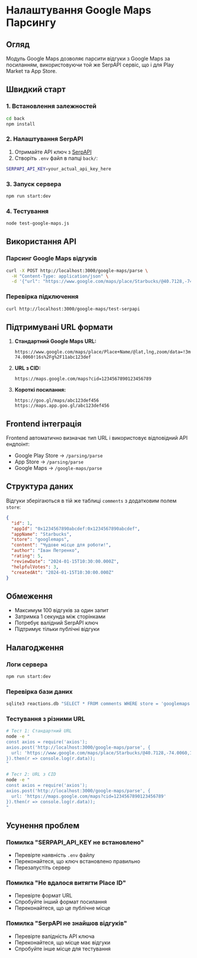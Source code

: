 # Налаштування Google Maps Парсингу

## Огляд

Модуль Google Maps дозволяє парсити відгуки з Google Maps за посиланням, використовуючи той же SerpAPI сервіс, що і для Play Market та App Store.

## Швидкий старт

### 1. Встановлення залежностей

```bash
cd back
npm install
```

### 2. Налаштування SerpAPI

1. Отримайте API ключ з [SerpAPI](https://serpapi.com/)
2. Створіть `.env` файл в папці `back/`:
```bash
SERPAPI_API_KEY=your_actual_api_key_here
```

### 3. Запуск сервера

```bash
npm run start:dev
```

### 4. Тестування

```bash
node test-google-maps.js
```

## Використання API

### Парсинг Google Maps відгуків

```bash
curl -X POST http://localhost:3000/google-maps/parse \
  -H "Content-Type: application/json" \
  -d '{"url": "https://www.google.com/maps/place/Starbucks/@40.7128,-74.0060,17z/data=!3m1!4b1!4m6!3m5!1s0x89c25a21e3e9d0bb:0x93dba1773beee813!8m2!3d40.7128!4d-74.0060!16s%2Fg%2F11c0w8r0zr"}'
```

### Перевірка підключення

```bash
curl http://localhost:3000/google-maps/test-serpapi
```

## Підтримувані URL формати

1. **Стандартний Google Maps URL:**
   ```
   https://www.google.com/maps/place/Place+Name/@lat,lng,zoom/data=!3m1!4b1!4m6!3m5!1s0x1234567890abcdef:0x1234567890abcdef!8m2!3d40.7128!4d-74.0060!16s%2Fg%2F11abc123def
   ```

2. **URL з CID:**
   ```
   https://maps.google.com/maps?cid=1234567890123456789
   ```

3. **Короткі посилання:**
   ```
   https://goo.gl/maps/abc123def456
   https://maps.app.goo.gl/abc123def456
   ```

## Frontend інтеграція

Frontend автоматично визначає тип URL і використовує відповідний API ендпоінт:

- Google Play Store → `/parsing/parse`
- App Store → `/parsing/parse`  
- Google Maps → `/google-maps/parse`

## Структура даних

Відгуки зберігаються в тій же таблиці `comments` з додатковим полем `store`:

```json
{
  "id": 1,
  "appId": "0x1234567890abcdef:0x1234567890abcdef",
  "appName": "Starbucks",
  "store": "googlemaps",
  "content": "Чудове місце для роботи!",
  "author": "Іван Петренко",
  "rating": 5,
  "reviewDate": "2024-01-15T10:30:00.000Z",
  "helpfulVotes": 3,
  "createdAt": "2024-01-15T10:30:00.000Z"
}
```

## Обмеження

- Максимум 100 відгуків за один запит
- Затримка 1 секунда між сторінками
- Потребує валідний SerpAPI ключ
- Підтримує тільки публічні відгуки

## Налагодження

### Логи сервера

```bash
npm run start:dev
```

### Перевірка бази даних

```bash
sqlite3 reactions.db "SELECT * FROM comments WHERE store = 'googlemaps' LIMIT 5;"
```

### Тестування з різними URL

```bash
# Тест 1: Стандартний URL
node -e "
const axios = require('axios');
axios.post('http://localhost:3000/google-maps/parse', {
  url: 'https://www.google.com/maps/place/Starbucks/@40.7128,-74.0060,17z'
}).then(r => console.log(r.data));
"

# Тест 2: URL з CID
node -e "
const axios = require('axios');
axios.post('http://localhost:3000/google-maps/parse', {
  url: 'https://maps.google.com/maps?cid=1234567890123456789'
}).then(r => console.log(r.data));
"
```

## Усунення проблем

### Помилка "SERPAPI_API_KEY не встановлено"
- Перевірте наявність `.env` файлу
- Переконайтеся, що ключ встановлено правильно
- Перезапустіть сервер

### Помилка "Не вдалося витягти Place ID"
- Перевірте формат URL
- Спробуйте інший формат посилання
- Переконайтеся, що це публічне місце

### Помилка "SerpAPI не знайшов відгуків"
- Перевірте валідність API ключа
- Переконайтеся, що місце має відгуки
- Спробуйте інше місце для тестування
